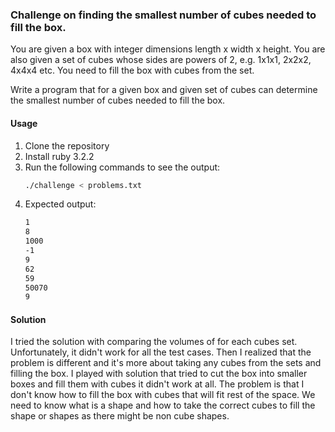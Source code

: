 ### Challenge on finding the smallest number of cubes needed to fill the box.
You are given a box with integer dimensions length x width x height. You are also given a set of cubes whose sides are powers of 2, e.g. 1x1x1, 2x2x2, 4x4x4 etc.
You need to fill the box with cubes from the set.

Write a program that for a given box and given set of cubes can determine the smallest number of cubes needed to fill the box.

#### Usage
1. Clone the repository
2. Install ruby 3.2.2
3. Run the following commands to see the output:
    ```bash
    ./challenge < problems.txt
    ```
4. Expected output:
      ```bash
      1
      8
      1000
      -1
      9
      62
      59
      50070
      9
      ```

#### Solution
I tried the solution with comparing the volumes of for each cubes set.
Unfortunately, it didn't work for all the test cases.
Then I realized that the problem is different and it's more about taking any cubes from the sets and filling the box.
I played with solution that tried to cut the box into smaller boxes and fill them with cubes it didn't work at all.
The problem is that I don't know how to fill the box with cubes that will fit rest of the space. We need to know what is a shape and how to take the correct cubes to fill the shape or shapes as there might be non cube shapes.
